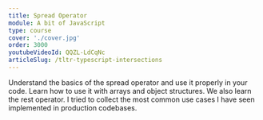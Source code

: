```yaml
---
title: Spread Operator
module: A bit of JavaScript
type: course
cover: './cover.jpg'
order: 3000
youtubeVideoId: QQZL-LdCqNc
articleSlug: /tltr-typescript-intersections
---
```


Understand the basics of the spread operator and use it properly in your code. Learn how to use it with arrays and object structures. We also learn the rest operator. I tried to collect the most common use cases I have seen implemented in production codebases.

